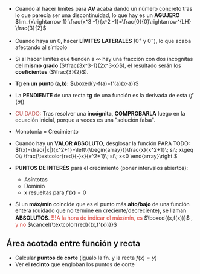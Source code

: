  
- Cuando al hacer límites para **AV** acaba dando un número concreto tras lo que parecía ser una discontinuidad, lo que hay es un **AGUJERO**
	$lim_{x\rightarrow 1} \frac{x^3 -1}{x^2 -1}=\frac{0}{0}\rightarrow^{LH} \frac{3}{2}$

- Cuando haya un 0, hacer **LÍMITES LATERALES** ($0^+$ y $0^-$), lo que acaba afectando al símbolo

- Si al hacer límites que tienden a $\infty$ hay una fracción con dos incógnitas del **mismo grado** ($\frac{3x^3-1}{2x^3-x}$), el resultado serán los  **coeficientes** ($\frac{3}{2}$).

- **Tg en un punto (a,b):** $\boxed{y-f(a)=f'(a)(x-a)}$

- La **PENDIENTE** de una recta **tg** de una función es la derivada de esta ($f'(a)$)

- <font color="#c0504d">CUIDADO:</font> Tras resolver una **incógnita**, **COMPROBARLA** luego en la ecuación inicial, porque a veces es una "solución falsa". 

- Monotonía = Crecimiento

- Cuando hay un **VALOR ABSOLUTO**, desglosar la función PARA TODO:
	$f(x)=\frac{|x|}{x^2+1}=\left\{\begin{array}{}\frac{x}{x^2+1}\; si\; x\geq 0\\ \frac{\textcolor{red}{-}x}{x^2+1}\; si\; x<0 \end{array}\right.$

- **PUNTOS DE INTERÉS** para el crecimiento (poner intervalos abiertos):
	- Asíntotas
	- Dominio
	- x resueltas para $f'(x)=0$

- Si un **máx/mín** coincide que es el punto más **alto/bajo** de una función entera (cuidado que no termine en creciente/decreciente), se llaman **ABSOLUTOS**.
	<font color="#d83931"><span style="font-size:larger;">!!!</span>A la hora de indicar el máx/mín, es</font> $\boxed{(x,f(x))}$ , <font color="#d83931">y no </font>$\cancel{\textcolor{red}{(x,f'(x))}}$

## Área acotada entre función y recta

- Calcular **puntos de corte** (igualo la fn. y la recta $f(x)=y$)
- Ver el **recinto** que engloban los puntos de corte

